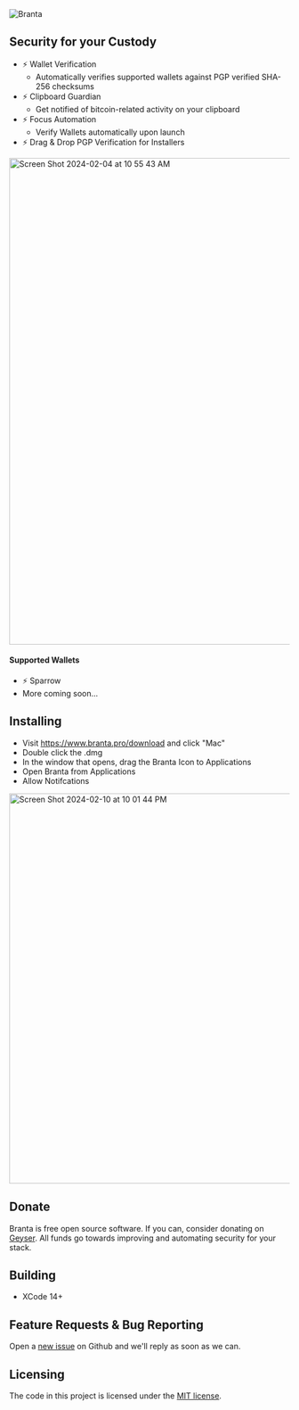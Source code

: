 <picture>
  <source media="(prefers-color-scheme: dark)" srcset="branta/Assets.xcassets/goldwhitecropped.imageset/goldwhitecropped.png">
  <source media="(prefers-color-scheme: light)" srcset="branta/Assets.xcassets/goldblackcropped.imageset/goldblackcropped.jpeg">
  <img alt="Branta" src="Branta/Assets/goldblackcropped.jpg">
</picture>

## Security for your Custody
 - ⚡️ Wallet Verification
   - Automatically verifies supported wallets against PGP verified SHA-256 checksums
 - ⚡️ Clipboard Guardian
   - Get notified of bitcoin-related activity on your clipboard
 - ⚡️ Focus Automation
   - Verify Wallets automatically upon launch
 - ⚡️ Drag & Drop PGP Verification for Installers
  
  <img width="873" alt="Screen Shot 2024-02-04 at 10 55 43 AM" src="https://github.com/BrantaOps/branta-mac/assets/74844722/75644c8e-591e-4871-a48c-161a4f9ae209">


#### Supported Wallets
- ⚡️ Sparrow
- More coming soon...

## Installing

- Visit https://www.branta.pro/download and click "Mac"
- Double click the .dmg
- In the window that opens, drag the Branta Icon to Applications
- Open Branta from Applications
- Allow Notifcations
<img width="700" alt="Screen Shot 2024-02-10 at 10 01 44 PM" src="https://github.com/BrantaOps/branta-mac/assets/74844722/2d678f46-ffd5-4362-8f59-302b740c5b20">

## Donate

Branta is free open source software. If you can, consider donating on [Geyser](https://geyser.fund/project/branta). All funds go towards improving and automating security for your stack.

## Building
- XCode 14+

## Feature Requests & Bug Reporting

Open a [new issue](https://github.com/BrantaOps/branta-mac/issues/new) on Github and we'll reply as soon as we can.

## Licensing

The code in this project is licensed under the [MIT license](LICENSE).
